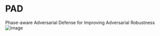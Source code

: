 # PAD

Phase-aware Adversarial Defense for Improving Adversarial Robustness![image](https://github.com/dwDavidxd/PAD/assets/85202634/4c7660a8-ef66-433c-8ef3-496b8a1021cb)
